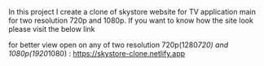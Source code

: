 In this project I create a clone of skystore website for TV application main for two resolution 720p and 1080p.
If you want to know how the site look please visit the below link

for better view open on any of two resolution 720p(1280*720) and 1080p(1920*1080) : https://skystore-clone.netlify.app
